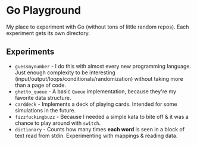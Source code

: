 Go Playground
=============

My place to experiment with Go (without tons of little random repos).
Each experiment gets its own directory.


Experiments
-----------

* ``guessmynumber`` - I do this with almost every new programming language.
  Just enough complexity to be interesting
  (input/output/loops/conditionals/randomization) without taking more than
  a page of code.
* ``ghetto_queue`` - A basic ``Queue`` implementation, because they're my
  favorite data structure.
* ``carddeck`` - Implements a deck of playing cards. Intended for some
  simulations in the future.
* ``fizzfuckingbuzz`` - Because I needed a simple kata to bite off & it was
  a chance to play around with ``switch``.
* ``dictionary`` - Counts how many times **each word** is seen in a block of text
  read from stdin. Experimenting with mappings & reading data.
